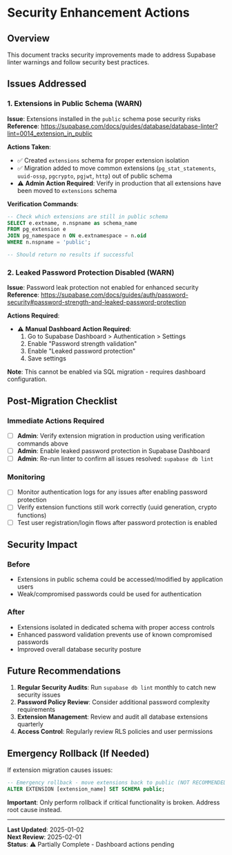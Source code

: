 # Security Enhancement Actions

## Overview
This document tracks security improvements made to address Supabase linter warnings and follow security best practices.

## Issues Addressed

### 1. Extensions in Public Schema (WARN)
**Issue**: Extensions installed in the `public` schema pose security risks
**Reference**: https://supabase.com/docs/guides/database/database-linter?lint=0014_extension_in_public

**Actions Taken**:
- ✅ Created `extensions` schema for proper extension isolation
- ✅ Migration added to move common extensions (`pg_stat_statements`, `uuid-ossp`, `pgcrypto`, `pgjwt`, `http`) out of public schema
- ⚠️ **Admin Action Required**: Verify in production that all extensions have been moved to `extensions` schema

**Verification Commands**:
```sql
-- Check which extensions are still in public schema
SELECT e.extname, n.nspname as schema_name 
FROM pg_extension e 
JOIN pg_namespace n ON e.extnamespace = n.oid 
WHERE n.nspname = 'public';

-- Should return no results if successful
```

### 2. Leaked Password Protection Disabled (WARN)
**Issue**: Password leak protection not enabled for enhanced security
**Reference**: https://supabase.com/docs/guides/auth/password-security#password-strength-and-leaked-password-protection

**Actions Required**:
- ⚠️ **Manual Dashboard Action Required**: 
  1. Go to Supabase Dashboard > Authentication > Settings
  2. Enable "Password strength validation"
  3. Enable "Leaked password protection"
  4. Save settings

**Note**: This cannot be enabled via SQL migration - requires dashboard configuration.

## Post-Migration Checklist

### Immediate Actions Required
- [ ] **Admin**: Verify extension migration in production using verification commands above
- [ ] **Admin**: Enable leaked password protection in Supabase Dashboard
- [ ] **Admin**: Re-run linter to confirm all issues resolved: `supabase db lint`

### Monitoring
- [ ] Monitor authentication logs for any issues after enabling password protection
- [ ] Verify extension functions still work correctly (uuid generation, crypto functions)
- [ ] Test user registration/login flows after password protection is enabled

## Security Impact

### Before
- Extensions in public schema could be accessed/modified by application users
- Weak/compromised passwords could be used for authentication

### After  
- Extensions isolated in dedicated schema with proper access controls
- Enhanced password validation prevents use of known compromised passwords
- Improved overall database security posture

## Future Recommendations

1. **Regular Security Audits**: Run `supabase db lint` monthly to catch new security issues
2. **Password Policy Review**: Consider additional password complexity requirements
3. **Extension Management**: Review and audit all database extensions quarterly
4. **Access Control**: Regularly review RLS policies and user permissions

## Emergency Rollback (If Needed)

If extension migration causes issues:
```sql
-- Emergency rollback - move extensions back to public (NOT RECOMMENDED)
ALTER EXTENSION [extension_name] SET SCHEMA public;
```

**Important**: Only perform rollback if critical functionality is broken. Address root cause instead.

---
**Last Updated**: 2025-01-02  
**Next Review**: 2025-02-01  
**Status**: ⚠️ Partially Complete - Dashboard actions pending